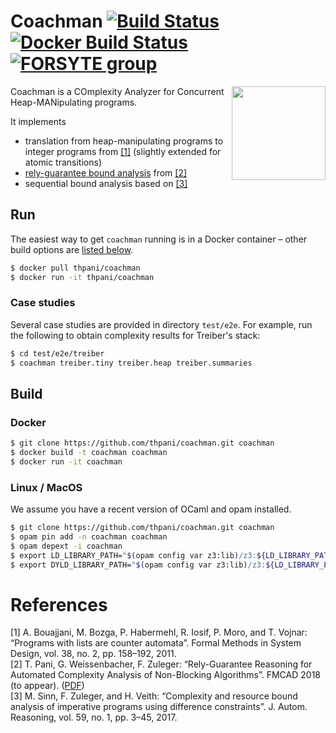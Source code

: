 # Coachman [![Build Status](https://travis-ci.org/thpani/coachman.svg?branch=master)](https://travis-ci.org/thpani/coachman) [![Docker Build Status](https://img.shields.io/docker/build/thpani/coachman.svg)](https://hub.docker.com/r/thpani/coachman/) [![FORSYTE group](https://img.shields.io/badge/from-vienna-blue.svg)](http://forsyte.at/)

<img align="right" width="150" src="https://user-images.githubusercontent.com/82047/39621966-d8711dec-4f90-11e8-9792-7c31968157c6.jpg">
Coachman is a COmplexity Analyzer for Concurrent Heap-MANipulating programs.

It implements

* translation from heap-manipulating programs to integer programs from [[1]](#references) (slightly extended for atomic transitions)
* [rely-guarantee bound analysis](https://forsyte.at//static/people/pani/fmcad18.pdf) from [[2]](#references)
* sequential bound analysis based on [[3]](#references)

## Run

The easiest way to get `coachman` running is in a Docker container – other build options are [listed below](#build).

```bash
$ docker pull thpani/coachman
$ docker run -it thpani/coachman
```

### Case studies

Several case studies are provided in directory `test/e2e`.
For example, run the following to obtain complexity results for Treiber's stack:

```bash
$ cd test/e2e/treiber
$ coachman treiber.tiny treiber.heap treiber.summaries
```

## Build

### Docker

```bash
$ git clone https://github.com/thpani/coachman.git coachman
$ docker build -t coachman coachman
$ docker run -it coachman
```

### Linux / MacOS

We assume you have a recent version of OCaml and opam installed.

```bash
$ git clone https://github.com/thpani/coachman.git coachman
$ opam pin add -n coachman coachman
$ opam depext -i coachman
$ export LD_LIBRARY_PATH="$(opam config var z3:lib)/z3:${LD_LIBRARY_PATH}"     # for Linux
$ export DYLD_LIBRARY_PATH="$(opam config var z3:lib)/z3:${LD_LIBRARY_PATH}"   # for MacOS
```

# References

[1] A. Bouajjani, M. Bozga, P. Habermehl, R. Iosif, P. Moro, and T. Vojnar: “Programs with lists are counter automata”. Formal Methods in System Design, vol. 38, no. 2, pp. 158–192, 2011.  
[2] T. Pani, G. Weissenbacher, F. Zuleger: “Rely-Guarantee Reasoning for Automated Complexity Analysis of Non-Blocking Algorithms”. FMCAD 2018 (to appear). ([PDF](https://forsyte.at//static/people/pani/fmcad18.pdf))  
[3] M. Sinn, F. Zuleger, and H. Veith: “Complexity and resource bound analysis of imperative programs using difference constraints”. J. Autom. Reasoning, vol. 59, no. 1, pp. 3–45, 2017.
